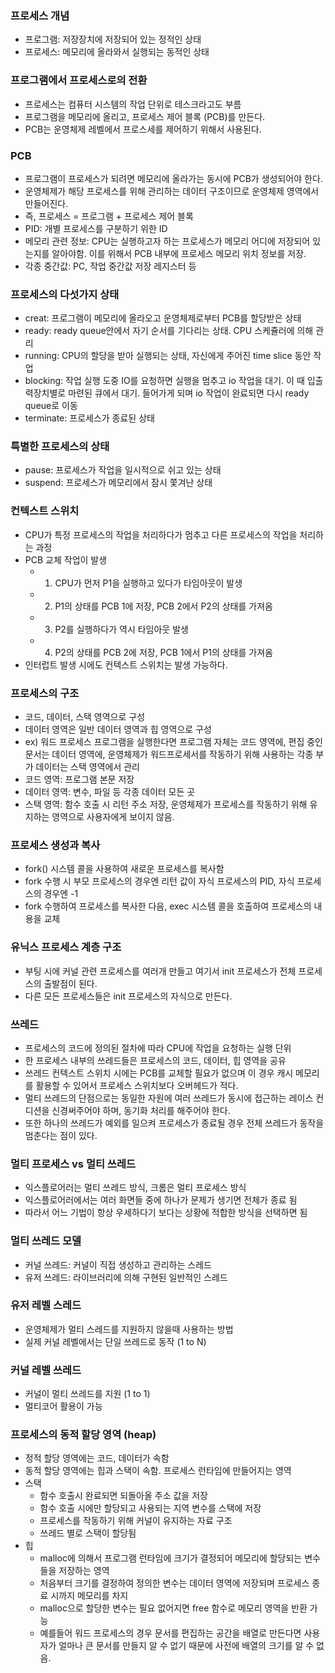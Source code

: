 ### 프로세스 개념
- 프로그램: 저장장치에 저장되어 있는 정적인 상태
- 프로세스: 메모리에 올라와서 실행되는 동적인 상태

### 프로그램에서 프로세스로의 전환
- 프로세스는 컴퓨터 시스템의 작업 단위로 테스크라고도 부름
- 프로그램을 메모리에 올리고, 프로세스 제어 블록 (PCB)를 만든다.
- PCB는 운영체제 레벨에서 프로스세를 제어하기 위해서 사용된다.

### PCB
- 프로그램이 프로세스가 되려면 메모리에 올라가는 동시에 PCB가 생성되어야 한다.
- 운영체제가 해당 프로세스를 위해 관리하는 데이터 구조이므로 운영체제 영역에서 만들어진다.
- 즉, 프로세스 = 프로그램 + 프로세스 제어 블록
- PID: 개별 프로세스를 구분하기 위한 ID
- 메모리 관련 정보: CPU는 실행하고자 하는 프로세스가 메모리 어디에 저장되어 있는지를 알아야함. 이를 위해서 PCB 내부에 프로세스 메모리 위치 정보를 저장.
- 각종 중간값: PC, 작업 중간값 저장 레지스터 등

### 프로세스의 다섯가지 상태
- creat: 프로그램이 메모리에 올라오고 운영체제로부터 PCB를 할당받은 상태
- ready: ready queue안에서 자기 순서를 기다리는 상태. CPU 스케쥴러에 의해 관리
- running: CPU의 할당을 받아 실행되는 상태, 자신에게 주어진 time slice 동안 작업
- blocking: 작업 실행 도중 IO를 요청하면 실행을 멈추고 io 작업을 대기. 이 때 입출력장치별로 마련된 큐에서 대기. 들어가게 되며 io 작업이 완료되면 다시 ready queue로 이동
- terminate: 프로세스가 종료된 상태

### 특별한 프로세스의 상태
- pause: 프로세스가 작업을 일시적으로 쉬고 있는 상태
- suspend: 프로세스가 메모리에서 잠시 쫓겨난 상태

### 컨텍스트 스위치
- CPU가 특정 프로세스의 작업을 처리하다가 멈추고 다른 프로세스의 작업을 처리하는 과정
- PCB 교체 작업이 발생
  - 1. CPU가 먼저 P1을 실행하고 있다가 타임아웃이 발생
  - 2. P1의 상태를 PCB 1에 저장, PCB 2에서 P2의 상태를 가져옴
  - 3. P2를 실행하다가 역시 타임아웃 발생
  - 4. P2의 상태를 PCB 2에 저장, PCB 1에서 P1의 상태를 가져옴
- 인터럽트 발생 시에도 컨텍스트 스위치는 발생 가능하다.

### 프로세스의 구조
- 코드, 데이터, 스택 영역으로 구성
- 데이터 영역은 일반 데이터 영역과 힙 영역으로 구성
- ex) 워드 프로세스 프로그램을 실행한다면 프로그램 자체는 코드 영역에, 편집 중인 문서는 데이터 영역에, 운영체제가 워드프로세서를 작동하기 위해 사용하는 각종 부가 데이터는 스택 영역에서 관리
- 코드 영역: 프로그램 본문 저장
- 데이터 영역: 변수, 파일 등 각종 데이터 모든 곳
- 스택 영역: 함수 호출 시 리턴 주소 저장, 운영체제가 프로세스를 작동하기 위해 유지하는 영역으로 사용자에게 보이지 않음.

### 프로세스 생성과 복사
- fork() 시스템 콜을 사용하여 새로운 프로세스를 복사함
- fork 수행 시 부모 프로세스의 경우엔 리턴 값이 자식 프로세스의 PID, 자식 프로세스의 경우엔 -1
- fork 수행하여 프로세스를 복사한 다음, exec 시스템 콜을 호출하여 프로세스의 내용을 교체

### 유닉스 프로세스 계층 구조
- 부팅 시에 커널 관련 프로세스를 여러개 만들고 여기서 init 프로세스가 전체 프로세스의 출발점이 된다.
- 다른 모든 프로세스들은 init 프로세스의 자식으로 만든다.

### 쓰레드
- 프로세스의 코드에 정의된 절차에 따라 CPU에 작업을 요청하는 실행 단위
- 한 프로세스 내부의 쓰레드들은 프로세스의 코드, 데이터, 힙 영역을 공유
- 쓰레드 컨텍스트 스위치 시에는 PCB를 교체할 필요가 없으며 이 경우 캐시 메모리를 활용할 수 있어서 프로세스 스위치보다 오버헤드가 적다.
- 멀티 쓰레드의 단점으로는 동일한 자원에 여러 쓰레드가 동시에 접근하는 레이스 컨디션을 신경써주어야 하며, 동기화 처리를 해주어야 한다.
- 또한 하나의 쓰레드가 예외를 일으켜 프로세스가 종료될 경우 전체 쓰레드가 동작을 멈춘다는 점이 있다.

### 멀티 프로세스 vs 멀티 쓰레드
- 익스플로어러는 멀티 쓰레드 방식, 크롬은 멀티 프로세스 방식
- 익스플로어러에서는 여러 화면들 중에 하나가 문제가 생기면 전체가 종료 됨
- 따라서 어느 기법이 항상 우세하다기 보다는 상황에 적합한 방식을 선택하면 됨

### 멀티 쓰레드 모델
- 커널 쓰레드: 커널이 직접 생성하고 관리하는 스레드
- 유저 쓰레드: 라이브러리에 의해 구현된 일반적인 스레드

### 유저 레벨 스레드
- 운영체제가 멀티 스레드를 지원하지 않을때 사용하는 방법
- 실제 커널 레벨에서는 단일 쓰레드로 동작 (1 to N)

### 커널 레벨 쓰레드
- 커널이 멀티 쓰레드를 지원 (1 to 1)
- 멀티코어 활용이 가능

### 프로세스의 동적 할당 영역 (heap)
- 정적 할당 영역에는 코드, 데이터가 속함
- 동적 할당 영역에는 힙과 스택이 속함. 프로세스 런타임에 만들어지는 영역
- 스택
  - 함수 호출시 완료되면 되돌아올 주소 값을 저장
  - 함수 호출 시에만 할당되고 사용되는 지역 변수를 스택에 저장
  - 프로세스를 작동하기 위해 커널이 유지하는 자료 구조
  - 쓰레드 별로 스택이 할당됨
- 힙
  - malloc에 의해서 프로그램 런타임에 크기가 결정되어 메모리에 할당되는 변수들을 저장하는 영역
  - 처음부터 크기를 결정하여 정의한 변수는 데이터 영역에 저장되며 프로세스 종료 시까지 메모리를 차지
  - malloc으로 할당한 변수는 필요 없어지면 free 함수로 메모리 영역을 반환 가능
  - 예를들어 워드 프로세스의 경우 문서를 편집하는 공간을 배열로 만든다면 사용자가 얼마나 큰 문서를 만들지 알 수 없기 때문에 사전에 배열의 크기를 알 수 없음. 


